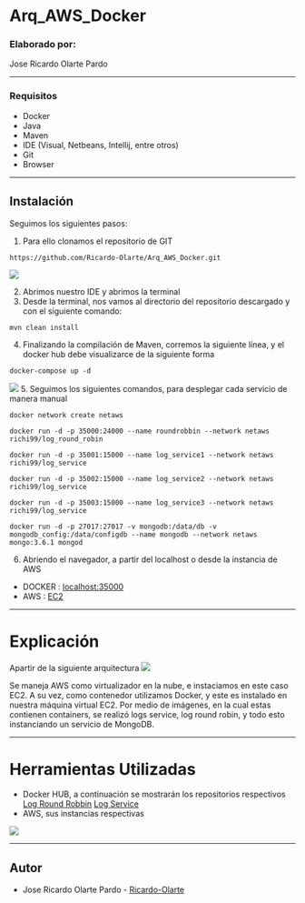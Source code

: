 # Arq_AWS_Docker

### Elaborado por:
Jose Ricardo Olarte Pardo
__________________________________________________________________

### Requisitos

- Docker
- Java
- Maven
- IDE (Visual, Netbeans, Intellij, entre otros)
- Git
- Browser

__________________________________________________________________

## Instalación

Seguimos los siguientes pasos:

1. Para ello clonamos el repositorio de GIT
```
https://github.com/Ricardo-Olarte/Arq_AWS_Docker.git
```
![](https://github.com/Ricardo-Olarte/TOOLS/blob/main/taller6/ggit%20clone.png)

2. Abrimos nuestro IDE y abrimos la terminal
3. Desde la terminal, nos vamos al directorio del repositorio descargado y con el siguiente comando:
```
mvn clean install
```
4. Finalizando la compilación de Maven, corremos la siguiente línea, y el docker hub debe visualizarce de la siguiente forma
```
docker-compose up -d
```
![](https://github.com/Ricardo-Olarte/TOOLS/blob/main/taller6/dockercompuse.png)
5. Seguimos los siguientes comandos, para desplegar cada servicio de manera manual
```
docker network create netaws
```
```
docker run -d -p 35000:24000 --name roundrobbin --network netaws richi99/log_round_robin
```
```
docker run -d -p 35001:15000 --name log_service1 --network netaws richi99/log_service
```
```
docker run -d -p 35002:15000 --name log_service2 --network netaws richi99/log_service
```
```
docker run -d -p 35003:15000 --name log_service3 --network netaws richi99/log_service
```
```
docker run -d -p 27017:27017 -v mongodb:/data/db -v mongodb_config:/data/configdb --name mongodb --network netaws  mongo:3.6.1 mongod
```
6. Abriendo el navegador, a partir del localhost o desde la instancia de AWS

- DOCKER : [localhost:35000](http://localhost:35000)
- AWS : [EC2](http://ec2-35-171-24-107.compute-1.amazonaws.com:35000/)
  
__________________________________________________________________
# Explicación

Apartir de la siguiente arquitectura
![](https://github.com/Ricardo-Olarte/TOOLS/blob/main/taller6/arq.png)

Se maneja AWS como virtualizador en la nube, e instaciamos en este caso EC2. A su vez, como contenedor utilizamos Docker, y este es instalado en nuestra máquina virtual EC2.
Por medio de imágenes, en la cual estas contienen containers, se realizó logs service, log round robin, y todo esto instanciando un servicio de MongoDB.

__________________________________________________________________
# Herramientas Utilizadas

- Docker HUB, a continuación se mostrarán los repositorios respectivos
[Log Round Robbin](https://hub.docker.com/repository/docker/richi99/log_round_robin/general)
[Log Service](https://hub.docker.com/repository/docker/richi99/log_service/general)
- AWS, sus instancias respectivas
  
![](https://github.com/Ricardo-Olarte/TOOLS/blob/main/taller6/aws.png)
__________________________________________________________________

## Autor

- Jose Ricardo Olarte Pardo - [Ricardo-Olarte](https://github.com/Ricardo-Olarte)
